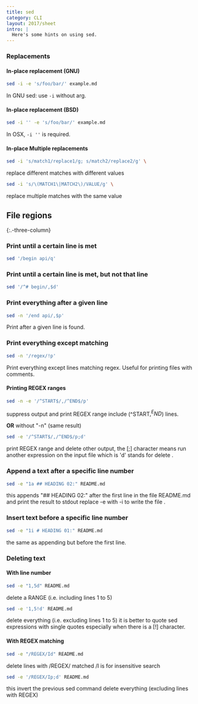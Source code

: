 ```yaml
---
title: sed
category: CLI
layout: 2017/sheet
intro: |
  Here's some hints on using sed.
---
```


### Replacements

#### In-place replacement (GNU)

```bash
sed -i -e 's/foo/bar/' example.md
```

In GNU sed: use `-i` without arg.

#### In-place replacement (BSD)

```bash
sed -i '' -e 's/foo/bar/' example.md
```

In OSX, `-i ''` is required.

#### In-place Multiple replacements

```bash
sed -i 's/match1/replace1/g; s/match2/replace2/g' \

```

replace different matches with different values

```bash
sed -i 's/\(MATCH1\|MATCH2\)/VALUE/g' \

```

replace multiple matches with the same value

## File regions
{:.-three-column}

### Print until a certain line is met

```bash
sed '/begin api/q'
```

### Print until a certain line is met, but not that line

```bash
sed '/^# begin/,$d'
```

### Print everything after a given line

```bash
sed -n '/end api/,$p'
```

Print after a given line is found.

### Print everything except matching

```bash
sed -n '/regex/!p'
```

Print everything except lines matching regex. Useful for printing files with comments.

#### Printing REGEX ranges

```bash
sed -n -e '/^START$/,/^END$/p'
```

suppress output and print REGEX range
include (^START$,^END$) lines.

**OR** without "-n" (same result)

```bash
sed -e '/^START$/,/^END$/p;d'
```

print REGEX range and delete other
output, the [;] character means run another
expression on the input file which is 'd' stands for delete .

### Append a text after a specific line number

```bash
sed -e "1a ## HEADING 02:" README.md
```

this appends "## HEADING 02:" after the first line in the file README.md
and print the result to stdout replace -e with -i to write the file .

### Insert text before a specific line number

```bash
sed -e "1i # HEADING 01:" README.md
```

the same as appending but before the first line.

### Deleting text

#### With line number

```bash
sed -e "1,5d" README.md
```

delete a RANGE (i.e. including lines 1 to 5)

```bash
sed -e '1,5!d' README.md
```

delete everything (i.e. excluding lines 1 to 5)
it is better to quote sed expressions with single quotes
especially when there is a [!] character.

#### With REGEX matching

```bash
sed -e "/REGEX/Id" README.md
```

delete lines with /REGEX/ matched
/I is for insensitive search

```bash
sed -e '/REGEX/Ip;d' README.md
```

this invert the previous sed command
delete everything (excluding lines with REGEX)
